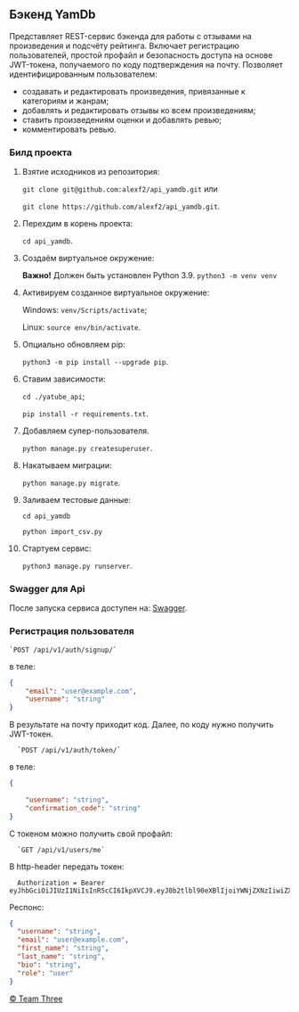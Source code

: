 ## Бэкенд YamDb

Представляет REST-сервис бэкенда для работы с отзывами на произведения и подсчёту рейтинга. Включает регистрацию пользователей, простой профайл и безопасность доступа на основе JWT-токена, получаемого по коду подтверждения на почту. Позволяет идентифицированным пользователем:

- создавать и редактировать произведения, привязанные к категориям и жанрам;
- добавлять и редактировать отзывы ко всем произведениям;
- ставить произведениям оценки и добавлять ревью;
- комментировать ревью.

### Билд проекта

1. Взятие исходников из репозитория:

    `git clone git@github.com:alexf2/api_yamdb.git` или

    `git clone https://github.com/alexf2/api_yamdb.git`.

2. Перехдим в корень проекта:

    `cd api_yamdb`.

3. Создаём виртуальное окружение:

      **Важно!** Должен быть установлен Python 3.9.
      `python3 -m venv venv`

4. Активируем созданное виртуальное окружение:

    Windows: `venv/Scripts/activate`;

    Linux: `source env/bin/activate`.

5. Опциально обновляем pip:

    `python3 -m pip install --upgrade pip`.

6. Ставим зависимости:

    `cd ./yatube_api`;

    `pip install -r requirements.txt`.

7. Добавляем супер-пользователя.

    `python manage.py createsuperuser`.

8. Накатываем миграции:

    `python manage.py migrate`.

9. Заливаем тестовые данные:

    `cd api_yamdb`

    `python import_csv.py`

10. Стартуем сервис:

    `python3 manage.py runserver`.

### Swagger для Api

После запуска сервиса доступен на: [Swagger](http://127.0.0.1:8000/redoc/).

### Регистрация пользователя

    `POST /api/v1/auth/signup/`
в теле:

```json
{
    "email": "user@example.com",
    "username": "string"
}
```

В результате на почту приходит код. Далее, по коду нужно получить JWT-токен.

      `POST /api/v1/auth/token/`
в теле:

```json
{
  
    "username": "string",
    "confirmation_code": "string"
}
```

С токеном можно получить свой профайл:

      `GET /api/v1/users/me`
В http-header передать токен:

```
  Authorization = Bearer eyJhbGciOiJIUzI1NiIsInR5cCI6IkpXVCJ9.eyJ0b2tlbl90eXBlIjoiYWNjZXNzIiwiZXhwIjoxNzA5ODQ5MzE2LCJqdGkiOiIwYjFlNTJiYmMyN2Q0YzA4YTk2NTRmNGEzYmQ2ZGE2NyIsInVzZXJfaWQiOjJ9.EfF6Aso6VBGaWn5KO5FO4jt3NmuV41BaCtqktgxE1fE
```

Респонс:

```json
{
  "username": "string",
  "email": "user@example.com",
  "first_name": "string",
  "last_name": "string",
  "bio": "string",
  "role": "user"
}
```

[© Team Three](https://github.com/alexf2/api_yamdb)
